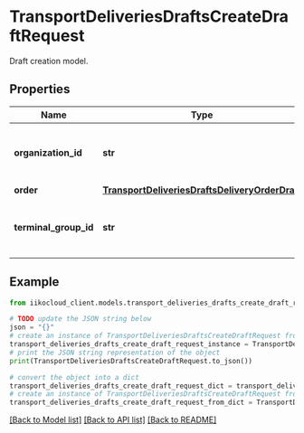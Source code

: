 # TransportDeliveriesDraftsCreateDraftRequest

Draft creation model.

## Properties

Name | Type | Description | Notes
------------ | ------------- | ------------- | -------------
**organization_id** | **str** | Organization ID of the new order.                Can be obtained by &#x60;/api/1/organizations&#x60; operation. | 
**order** | [**TransportDeliveriesDraftsDeliveryOrderDraft**](TransportDeliveriesDraftsDeliveryOrderDraft.md) | Order item. | 
**terminal_group_id** | **str** | Front group ID the order must be sent to.                Can be obtained by &#x60;/api/1/terminal_groups&#x60; operation. | [optional] 

## Example

```python
from iikocloud_client.models.transport_deliveries_drafts_create_draft_request import TransportDeliveriesDraftsCreateDraftRequest

# TODO update the JSON string below
json = "{}"
# create an instance of TransportDeliveriesDraftsCreateDraftRequest from a JSON string
transport_deliveries_drafts_create_draft_request_instance = TransportDeliveriesDraftsCreateDraftRequest.from_json(json)
# print the JSON string representation of the object
print(TransportDeliveriesDraftsCreateDraftRequest.to_json())

# convert the object into a dict
transport_deliveries_drafts_create_draft_request_dict = transport_deliveries_drafts_create_draft_request_instance.to_dict()
# create an instance of TransportDeliveriesDraftsCreateDraftRequest from a dict
transport_deliveries_drafts_create_draft_request_from_dict = TransportDeliveriesDraftsCreateDraftRequest.from_dict(transport_deliveries_drafts_create_draft_request_dict)
```
[[Back to Model list]](../README.md#documentation-for-models) [[Back to API list]](../README.md#documentation-for-api-endpoints) [[Back to README]](../README.md)


